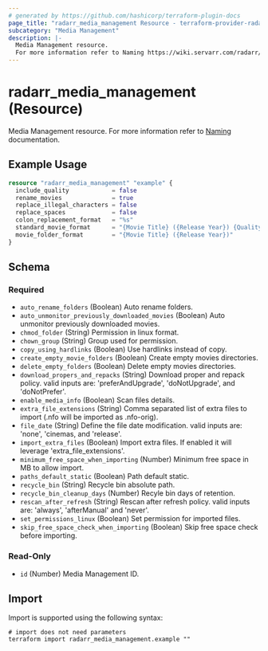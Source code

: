 ```yaml
---
# generated by https://github.com/hashicorp/terraform-plugin-docs
page_title: "radarr_media_management Resource - terraform-provider-radarr"
subcategory: "Media Management"
description: |-
  Media Management resource.
  For more information refer to Naming https://wiki.servarr.com/radarr/settings#file-management documentation.
---
```


# radarr_media_management (Resource)

<!-- subcategory:Media Management -->
Media Management resource.
For more information refer to [Naming](https://wiki.servarr.com/radarr/settings#file-management) documentation.

## Example Usage

```terraform
resource "radarr_media_management" "example" {
  include_quality            = false
  rename_movies              = true
  replace_illegal_characters = false
  replace_spaces             = false
  colon_replacement_format   = "%s"
  standard_movie_format      = "{Movie Title} ({Release Year}) {Quality Full}"
  movie_folder_format        = "{Movie Title} ({Release Year})"
}
```

<!-- schema generated by tfplugindocs -->
## Schema

### Required

- `auto_rename_folders` (Boolean) Auto rename folders.
- `auto_unmonitor_previously_downloaded_movies` (Boolean) Auto unmonitor previously downloaded movies.
- `chmod_folder` (String) Permission in linux format.
- `chown_group` (String) Group used for permission.
- `copy_using_hardlinks` (Boolean) Use hardlinks instead of copy.
- `create_empty_movie_folders` (Boolean) Create empty movies directories.
- `delete_empty_folders` (Boolean) Delete empty movies directories.
- `download_propers_and_repacks` (String) Download proper and repack policy. valid inputs are: 'preferAndUpgrade', 'doNotUpgrade', and 'doNotPrefer'.
- `enable_media_info` (Boolean) Scan files details.
- `extra_file_extensions` (String) Comma separated list of extra files to import (.nfo will be imported as .nfo-orig).
- `file_date` (String) Define the file date modification. valid inputs are: 'none', 'cinemas, and 'release'.
- `import_extra_files` (Boolean) Import extra files. If enabled it will leverage 'extra_file_extensions'.
- `minimum_free_space_when_importing` (Number) Minimum free space in MB to allow import.
- `paths_default_static` (Boolean) Path default static.
- `recycle_bin` (String) Recycle bin absolute path.
- `recycle_bin_cleanup_days` (Number) Recyle bin days of retention.
- `rescan_after_refresh` (String) Rescan after refresh policy. valid inputs are: 'always', 'afterManual' and 'never'.
- `set_permissions_linux` (Boolean) Set permission for imported files.
- `skip_free_space_check_when_importing` (Boolean) Skip free space check before importing.

### Read-Only

- `id` (Number) Media Management ID.

## Import

Import is supported using the following syntax:

```shell
# import does not need parameters
terraform import radarr_media_management.example ""
```
